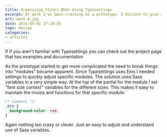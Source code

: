 ```yaml
---
title: Organizing Styles When Using Typesettings
excerpt: At work I've been cranking on a prototype. I decided to give a Typesettings a go in more of a production setting that required designing in the browser. Overall the experience has been pretty good.
art: west-4.jpg
date: 2014-05-01 17:19:25
tags: design
categories:
- articles
---
```


<span class=dropcap>I</span>f If you aren't familiar with Typesettings you can check out the project page that has examples and documentation

As the prototype started to get more complicated the need to break things into "modules" became apparent. Since Typesettings uses Ems I needed settings to quickly adjust specific modules. The solution uses Sass variables in a very simple way. At the top of the partial for the module I set "font size context" variables for the different sizes. This makes it easy to maintain the mixins and functions for that specific module:


```css
/* comment */
.btn {
  background-color: red;
}
```

Again nothing too crazy or clever. Just an easy to adjust and understand use of Sass variables.